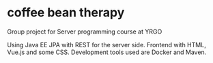 # coffee bean therapy
Group project for Server programming course at YRGO

Using Java EE JPA with REST for the server side.
Frontend with HTML, Vue.js and some CSS.
Development tools used are Docker and Maven.

